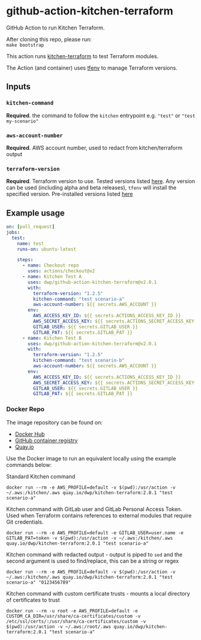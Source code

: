 # github-action-kitchen-terraform

GitHub Action to run Kitchen Terraform.

After cloning this repo, please run:  
`make bootstrap`

This action runs [kitchen-terraform](https://github.com/newcontext-oss/kitchen-terraform) to test Terraform modules.

The Action (and container) uses [tfenv](https://github.com/tfutils/tfenv) to manage Terraform versions.

## Inputs

### `kitchen-command`

**Required**. the command to follow the `kitchen` entrypoint e.g. `"test"` or `"test my-scenario"`

### `aws-account-number`

**Required**. AWS account number, used to redact from kitchen/terraform output

### `terraform-version`

**Required**. Terraform version to use. Tested versions listed [here](.github/workflows/build.yaml#L63). Any version can be used (including alpha and beta releases), `tfenv` will install the specified version. Pre-installed versions listed [here](.github/workflows/publish-containers.yml#L53)

## Example usage

```yml
on: [pull_request]
jobs:
  test:
    name: test
    runs-on: ubuntu-latest

    steps:
      - name: Checkout repo
        uses: actions/checkout@v2
      - name: Kitchen Test A
        uses: dwp/github-action-kitchen-terraform@v2.0.1
        with:
          terraform-version: "1.2.5"
          kitchen-command: "test scenario-a"
          aws-account-number: ${{ secrets.AWS_ACCOUNT }}
        env:
          AWS_ACCESS_KEY_ID: ${{ secrets.ACTIONS_ACCESS_KEY_ID }}
          AWS_SECRET_ACCESS_KEY: ${{ secrets.ACTIONS_SECRET_ACCESS_KEY }}
          GITLAB_USER: ${{ secrets.GITLAB_USER }}
          GITLAB_PAT: ${{ secrets.GITLAB_PAT }}
      - name: Kitchen Test B
        uses: dwp/github-action-kitchen-terraform@v2.0.1
        with:
          terraform-version: "1.2.5"
          kitchen-command: "test scenario-b"
          aws-account-number: ${{ secrets.AWS_ACCOUNT }}
        env:
          AWS_ACCESS_KEY_ID: ${{ secrets.ACTIONS_ACCESS_KEY_ID }}
          AWS_SECRET_ACCESS_KEY: ${{ secrets.ACTIONS_SECRET_ACCESS_KEY }}
          GITLAB_USER: ${{ secrets.GITLAB_USER }}
          GITLAB_PAT: ${{ secrets.GITLAB_PAT }}
```

### Docker Repo

The image repository can be found on:

* [Docker Hub](https://hub.docker.com/repository/docker/dwpdigital/kitchen-terraform)
* [GitHub container registry](https://github.com/dwp/github-action-kitchen-terraform/pkgs/container/github-action-kitchen-terraform)
* [Quay.io](https://quay.io/repository/dwp/kitchen-terraform)

Use the Docker image to run an equivalent locally using the example commands below:

Standard Kitchen command

```shell
docker run --rm -e AWS_PROFILE=default -v $(pwd):/usr/action -v ~/.aws:/kitchen/.aws quay.io/dwp/kitchen-terraform:2.0.1 "test scenario-a"
```

Kitchen command with GitLab user and GitLab Personal Access Token.
Used when Terraform contains references to external modules that require Git credentials.

```shell
docker run --rm -e AWS_PROFILE=default -e GITLAB_USER=user.name -e GITLAB_PAT=token -v $(pwd):/usr/action -v ~/.aws:/kitchen/.aws quay.io/dwp/kitchen-terraform:2.0.1 "test scenario-a"
```

Kitchen command with redacted output - output is piped to `sed` and the second argument is used to find/replace, this can be a string or regex

```shell
docker run --rm -e AWS_PROFILE=default -v $(pwd):/usr/action -v ~/.aws:/kitchen/.aws quay.io/dwp/kitchen-terraform:2.0.1 "test scenario-a" "0123456789"
```

Kitchen command with custom certificate trusts - mounts a local directory of certificates to trust

```shell
docker run --rm -u root -e AWS_PROFILE=default -e CUSTOM_CA_DIR=/usr/share/ca-certificates/custom -v /etc/ssl/certs/:/usr/share/ca-certificates/custom -v $(pwd):/usr/action -v ~/.aws:/root/.aws quay.io/dwp/kitchen-terraform:2.0.1 "test scenario-a"
```
